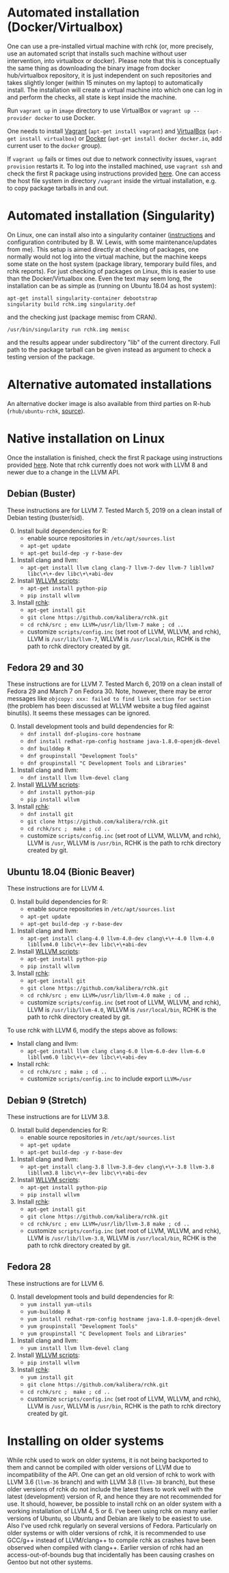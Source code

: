 # Automated installation (Docker/Virtualbox)

One can use a pre-installed virtual machine with rchk (or, more precisely,
use an automated script that installs such machine without user
intervention, into virtualbox or docker).  Please note that this is
conceptually the same thing as downloading the binary image from docker
hub/virtualbox repository, it is just independent on such repositories and
takes slightly longer (within 15 minutes on my laptop) to automatically
install. The installation will create a virtual machine into which one can
log in and perform the checks, all state is kept inside the machine.

Run `vagrant up` in `image` directory to use VirtualBox or `vagrant up
--provider docker` to use Docker.

One needs to install [Vagrant](https://www.vagrantup.com/) (`apt-get install
vagrant`) and [VirtualBox](https://www.virtualbox.org/wiki/Downloads)
(`apt-get install virtualbox`) or
[Docker](https://www.docker.com/get-started) (`apt-get install docker
docker.io`, add current user to the `docker` group).

If `vagrant up` fails or times out due to network connectivity issues,
`vagrant provision` restarts it.  To log into the installed machined, use
`vagrant ssh` and check the first R package using instructions provided
[here](../README.md).  One can access the host file system in directory
`/vagrant` inside the virtual installation, e.g.  to copy package tarballs
in and out.

# Automated installation (Singularity)

On Linux, one can install also into a singularity container
([instructions](SINGULARITY.md) and configuration contributed by B. 
W.  Lewis, with some maintenance/updates from me).  This setup is aimed
directly at checking of packages, one normally would not log into the
virtual machine, but the machine keeps some state on the host system
(package library, temporary build files, and rchk reports).  For just
checking of packages on Linux, this is easier to use than the Docker/Virtualbox
one. Even the text may seem long, the installation can be as simple as
(running on Ubuntu 18.04 as host system):

```
apt-get install singularity-container debootstrap
singularity build rchk.img singularity.def
```

and the checking just (package memisc from CRAN).

```
/usr/bin/singularity run rchk.img memisc
```

and the results appear under subdirectory "lib" of the current directory. 
Full path to the package tarball can be given instead as argument to check a
testing version of the package.

# Alternative automated installations

An alternative docker image is also available from third parties on R-hub
(`rhub/ubuntu-rchk`,
[source](https://github.com/r-hub/rhub-linux-builders/tree/master/ubuntu-rchk)).

# Native installation on Linux

Once the installation is finished, check the first R package using
instructions provided [here](../README.md). Note that rchk currently does
not work with LLVM 8 and newer due to a change in the LLVM API. 

## Debian (Buster)

These instructions are for LLVM 7. Tested March 5, 2019 on a clean install
of Debian testing (buster/sid).

0. Install build dependencies for R:
	* enable source repositories in `/etc/apt/sources.list`
	* `apt-get update`
	* `apt-get build-dep -y r-base-dev`
1. Install clang and llvm:
	* `apt-get install llvm clang clang-7 llvm-7-dev llvm-7 libllvm7 libc\+\+-dev libc\+\+abi-dev`
2. Install [WLLVM scripts](https://github.com/travitch/whole-program-llvm):
	* `apt-get install python-pip`
	* `pip install wllvm`
3. Install [rchk](https://github.com/kalibera/rchk.git):
	* `apt-get install git`
	* `git clone https://github.com/kalibera/rchk.git`
	* `cd rchk/src ; env LLVM=/usr/lib/llvm-7 make ; cd ..`
	* customize `scripts/config.inc` (set root of LLVM, WLLVM, and rchk), LLVM
	is `/usr/lib/llvm-7`, WLLVM is `/usr/local/bin`, RCHK is the
	path to rchk directory created by git.

## Fedora 29 and 30

These instructions are for LLVM 7. Tested March 6, 2019 on a clean install
of Fedora 29 and March 7 on Fedora 30. Note, however, there may be error
messages like `objcopy: xxx: failed to find link section for section` (the
problem has been discussed at WLLVM website a bug filed against binutils).
It seems these messages can be ignored.

0. Install development tools and build dependencies for R:
	* `dnf install dnf-plugins-core hostname`
	* `dnf install redhat-rpm-config hostname java-1.8.0-openjdk-devel`
	* `dnf builddep R`
	* `dnf groupinstall "Development Tools"`
	* `dnf groupinstall "C Development Tools and Libraries"`
1. Install clang and llvm:
	* `dnf install llvm llvm-devel clang`
2. Install [WLLVM scripts](https://github.com/travitch/whole-program-llvm):
	* `dnf install python-pip`
	* `pip install wllvm`
3. Install [rchk](https://github.com/kalibera/rchk.git):
	* `dnf install git`
	* `git clone https://github.com/kalibera/rchk.git`
	* `cd rchk/src ;  make ; cd ..`
	* customize `scripts/config.inc` (set root of LLVM, WLLVM, and rchk), LLVM
	is `/usr`, WLLVM is `/usr/bin`, RCHK is the
	path to rchk directory created by git.

## Ubuntu 18.04 (Bionic Beaver)

These instructions are for LLVM 4.

0. Install build dependencies for R:
	* enable source repositories in `/etc/apt/sources.list`
	* `apt-get update`
	* `apt-get build-dep -y r-base-dev`
1. Install clang and llvm:
	* `apt-get install clang-4.0 llvm-4.0-dev clang\+\+-4.0 llvm-4.0 libllvm4.0 libc\+\+-dev libc\+\+abi-dev`
2. Install [WLLVM scripts](https://github.com/travitch/whole-program-llvm):
	* `apt-get install python-pip`
	* `pip install wllvm`
3. Install [rchk](https://github.com/kalibera/rchk.git):
	* `apt-get install git`
	* `git clone https://github.com/kalibera/rchk.git`
	* `cd rchk/src ; env LLVM=/usr/lib/llvm-4.0 make ; cd ..`
	* customize `scripts/config.inc` (set root of LLVM, WLLVM, and rchk), LLVM
	is `/usr/lib/llvm-4.0`, WLLVM is `/usr/local/bin`, RCHK is the
	path to rchk directory created by git.

To use rchk with LLVM 6, modify the steps above as follows:

* Install clang and llvm:
	* `apt-get install llvm clang clang-6.0 llvm-6.0-dev llvm-6.0 libllvm6.0 libc\+\+-dev libc\+\+abi-dev`
* Install rchk:
	* `cd rchk/src ; make ; cd ..`
	* customize `scripts/config.inc` to include export `LLVM=/usr`

## Debian 9 (Stretch)

These instructions are for LLVM 3.8.

0. Install build dependencies for R:
	* enable source repositories in `/etc/apt/sources.list`
	* `apt-get update`
	* `apt-get build-dep -y r-base-dev`
1. Install clang and llvm:
	* `apt-get install clang-3.8 llvm-3.8-dev clang\+\+-3.8 llvm-3.8 libllvm3.8 libc\+\+-dev libc\+\+abi-dev`
2. Install [WLLVM scripts](https://github.com/travitch/whole-program-llvm):
	* `apt-get install python-pip`
	* `pip install wllvm`
3. Install [rchk](https://github.com/kalibera/rchk.git):
	* `apt-get install git`
	* `git clone https://github.com/kalibera/rchk.git`
	* `cd rchk/src ; env LLVM=/usr/lib/llvm-3.8 make ; cd ..`
	* customize `scripts/config.inc` (set root of LLVM, WLLVM, and rchk), LLVM
	is `/usr/lib/llvm-3.8`, WLLVM is `/usr/local/bin`, RCHK is the
	path to rchk directory created by git.

## Fedora 28

These instructions are for LLVM 6.

0. Install development tools and build dependencies for R:
	* `yum install yum-utils`
	* `yum-builddep R`
	* `yum install redhat-rpm-config hostname java-1.8.0-openjdk-devel`
	* `yum groupinstall "Development Tools"`
	* `yum groupinstall "C Development Tools and Libraries"`
1. Install clang and llvm:
	* `yum install llvm llvm-devel clang`
2. Install [WLLVM scripts](https://github.com/travitch/whole-program-llvm):
	* `pip install wllvm`
3. Install [rchk](https://github.com/kalibera/rchk.git):
	* `yum install git`
	* `git clone https://github.com/kalibera/rchk.git`
	* `cd rchk/src ;  make ; cd ..`
	* customize `scripts/config.inc` (set root of LLVM, WLLVM, and rchk), LLVM
	is `/usr`, WLLVM is `/usr/bin`, RCHK is the
	path to rchk directory created by git.

# Installing on older systems

While rchk used to work on older systems, it is not being backported to them
and cannot be compiled with older versions of LLVM due to incompatibility of
the API.  One can get an old version of rchk to work with LLVM 3.6
(`llvm-36` branch) and with LLVM 3.8 (`llvm-38` branch), but these older
versions of rchk do not include the latest fixes to work well with the
latest (development) version of R, and hence they are not recommended for
use.  It should, however, be possible to install rchk on an older system
with a working installation of LLVM 4, 5 or 6.  I've been using rchk on many
earlier versions of Ubuntu, so Ubuntu and Debian are likely to be easiest to
use.  Also I've used rchk regularly on several versions of Fedora. 
Particularly on older systems or with older versions of rchk, it is
recommended to use GCC/g++ instead of LLVM/clang++ to compile rchk as
crashes have been observed when compiled with clang++.  Earlier version of
rchk had an access-out-of-bounds bug that incidentally has been causing
crashes on Gentoo but not other systems.
